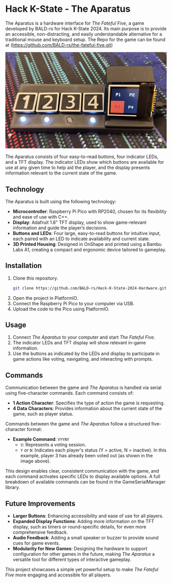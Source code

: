 
# Hack K-State - The Aparatus

The Aparatus is a hardware interface for *The Fateful Five*, a game developed by BALD-rs for Hack K-State 2024. Its main purpose is to provide an accessible, non-distracting, and easily understandable alternative for a traditional mouse and keyboard setup. The Repo for the game can be found at (https://github.com/BALD-rs/the-fateful-five.git)

![The Aparatus](assets/the-aparatus.jpg)

The Aparatus consists of four easy-to-read buttons, four indicator LEDs, and a TFT display. The indicator LEDs show which buttons are available for use at any given time to help aid the player, and the display presents information relevant to the current state of the game.

## Technology
The Aparatus is built using the following technology:
- **Microcontroller**: Raspberry Pi Pico with RP2040, chosen for its flexibility and ease of use with C++.
- **Display**: Adafruit 1.8" TFT display, used to show game-relevant information and guide the player’s decisions.
- **Buttons and LEDs**: Four large, easy-to-read buttons for intuitive input, each paired with an LED to indicate availability and current state.
- **3D Printed Housing**: Designed in OnShape and printed using a Bambu Labs A1, creating a compact and ergonomic device tailored to gameplay.

## Installation
1. Clone this repository.
   ```bash
   git clone https://github.com/BALD-rs/Hack-K-State-2024-Hardware.git
   ```
2. Open the project in PlatformIO.
3. Connect the Raspberry Pi Pico to your computer via USB.
4. Upload the code to the Pico using PlatformIO.

## Usage
1. Connect *The Aparatus* to your computer and start *The Fateful Five*.
2. The indicator LEDs and TFT display will show relevant in-game information.
3. Use the buttons as indicated by the LEDs and display to participate in game actions like voting, navigating, and interacting with prompts.

## Commands
Communication between the game and *The Aparatus* is handled via serial using five-character commands. Each command consists of:
  - **1 Action Character**: Specifies the type of action the game is requesting.
  - **4 Data Characters**: Provides information about the current state of the game, such as player status.

Commands between the game and *The Aparatus* follow a structured five-character format:
- **Example Command**: `VYYNY`
  - `V`: Represents a voting session.
  - `Y` or `N`: Indicates each player's status (Y = active, N = inactive). In this example, player 3 has already been voted out (as shown in the image above).

This design enables clear, consistent communication with the game, and each command activates specific LEDs to display available options. A full breakdown of available commands can be found in the GameSerialManager library.

## Future Improvements
- **Larger Buttons**: Enhancing accessibility and ease of use for all players.
- **Expanded Display Functions**: Adding more information on the TFT display, such as timers or round-specific details, for even more comprehensive feedback.
- **Audio Feedback**: Adding a small speaker or buzzer to provide sound cues for game events.
- **Modularity for New Games**: Designing the hardware to support configuration for other games in the future, making *The Aparatus* a versatile tool for different types of interactive gameplay.

This project showcases a simple yet powerful setup to make *The Fateful Five* more engaging and accessible for all players.
